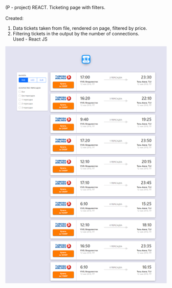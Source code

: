 (P - project) REACT. Ticketing page with filters. <br/><br/>
Created:
1. Data tickets taken from file, rendered on page, filtered by price.
2. Filtering tickets in the output by the number of connections.<br/>
Used - React JS

<img src="AviaTickets.png">
